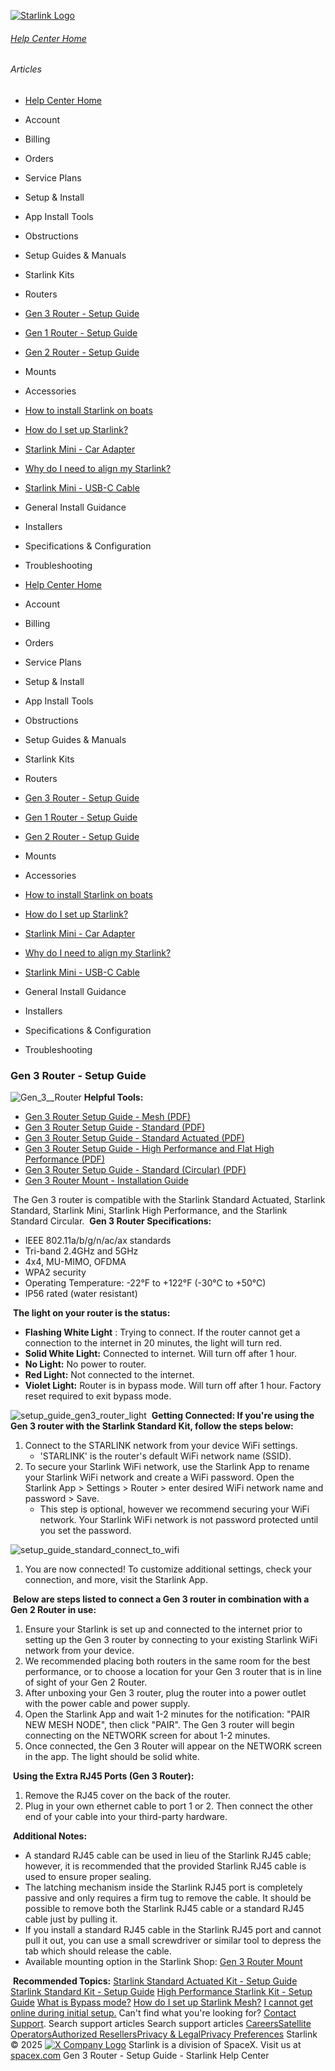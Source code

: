 [![Starlink Logo](https://www.starlink.com/_next/image?url=%2Fassets%2Fimages%2Flogo%2Flogo_white.png&w=3840&q=75)](https://www.starlink.com/support/article/<https:/www.starlink.com/>)
###### [Help Center Home](https://www.starlink.com/support/article/</support>)
###### Articles
  * [Help Center Home](https://www.starlink.com/support/article/</support>)
  * Account
  * Billing
  * Orders
  * Service Plans
  * Setup & Install
  * App Install Tools
  * Obstructions
  * Setup Guides & Manuals
  * Starlink Kits
  * Routers
  * [Gen 3 Router - Setup Guide](https://www.starlink.com/support/article/</support/article/63357ec4-8fbe-7f65-530f-76fd55192104>)
  * [Gen 1 Router - Setup Guide](https://www.starlink.com/support/article/</support/article/acc8364c-e44c-1b00-07c8-6ef5b3897f45>)
  * [Gen 2 Router - Setup Guide](https://www.starlink.com/support/article/</support/article/5d40ff67-9ccd-aa45-ed3f-bcd5ec421174>)
  * Mounts
  * Accessories
  * [How to install Starlink on boats](https://www.starlink.com/support/article/</support/article/6d0a3213-27e9-1698-d877-08e181928e25>)
  * [How do I set up Starlink?](https://www.starlink.com/support/article/</support/article/cd99e833-2adc-1cb2-01c3-7f1fbefa3784>)
  * [Starlink Mini - Car Adapter](https://www.starlink.com/support/article/</support/article/8a0d11cd-ff87-83a0-5a42-fca892b14cff>)
  * [Why do I need to align my Starlink?](https://www.starlink.com/support/article/</support/article/0b6cf05f-f7dd-77cf-8ef3-12a5727658e8>)
  * [Starlink Mini - USB-C Cable](https://www.starlink.com/support/article/</support/article/7c9fb509-e3c4-c6af-b2f5-ef95e645c046>)
  * General Install Guidance
  * Installers
  * Specifications & Configuration
  * Troubleshooting


  * [Help Center Home](https://www.starlink.com/support/article/</support>)
  * Account
  * Billing
  * Orders
  * Service Plans
  * Setup & Install
  * App Install Tools
  * Obstructions
  * Setup Guides & Manuals
  * Starlink Kits
  * Routers
  * [Gen 3 Router - Setup Guide](https://www.starlink.com/support/article/</support/article/63357ec4-8fbe-7f65-530f-76fd55192104>)
  * [Gen 1 Router - Setup Guide](https://www.starlink.com/support/article/</support/article/acc8364c-e44c-1b00-07c8-6ef5b3897f45>)
  * [Gen 2 Router - Setup Guide](https://www.starlink.com/support/article/</support/article/5d40ff67-9ccd-aa45-ed3f-bcd5ec421174>)
  * Mounts
  * Accessories
  * [How to install Starlink on boats](https://www.starlink.com/support/article/</support/article/6d0a3213-27e9-1698-d877-08e181928e25>)
  * [How do I set up Starlink?](https://www.starlink.com/support/article/</support/article/cd99e833-2adc-1cb2-01c3-7f1fbefa3784>)
  * [Starlink Mini - Car Adapter](https://www.starlink.com/support/article/</support/article/8a0d11cd-ff87-83a0-5a42-fca892b14cff>)
  * [Why do I need to align my Starlink?](https://www.starlink.com/support/article/</support/article/0b6cf05f-f7dd-77cf-8ef3-12a5727658e8>)
  * [Starlink Mini - USB-C Cable](https://www.starlink.com/support/article/</support/article/7c9fb509-e3c4-c6af-b2f5-ef95e645c046>)
  * General Install Guidance
  * Installers
  * Specifications & Configuration
  * Troubleshooting


### Gen 3 Router - Setup Guide
![Gen_3__Router](https://www.starlink.com/public-files/Gen3_WiFi_Face.png)
**Helpful Tools:**
  * [Gen 3 Router Setup Guide - Mesh (PDF)](https://www.starlink.com/support/article/<https:/www.starlink.com/public-files/Gen3_Router_Setup_Guide_Mesh.pdf>)
  * [Gen 3 Router Setup Guide - Standard (PDF)](https://www.starlink.com/support/article/<https:/www.starlink.com/public-files/installation_guide_standard_kit.pdf>)
  * [Gen 3 Router Setup Guide - Standard Actuated (PDF)](https://www.starlink.com/support/article/<https:/www.starlink.com/public-files/Gen3RouterSetupGuideStandardGen2.pdf>)
  * [Gen 3 Router Setup Guide - High Performance and Flat High Performance (PDF)](https://www.starlink.com/support/article/<https:/www.starlink.com/public-files/Gen3RouterSetupGuideHighPerformance.pdf>)
  * [Gen 3 Router Setup Guide - Standard (Circular) (PDF)](https://www.starlink.com/support/article/<https:/www.starlink.com/public-files/Gen3RouterSetupGuideStandardGen1.pdf>)
  * [Gen 3 Router Mount - Installation Guide](https://www.starlink.com/support/article/<https:/www.starlink.com/public-files/installation_guide_standard_router_mount%203.pdf>)


​
The Gen 3 router is compatible with the Starlink Standard Actuated, Starlink Standard, Starlink Mini, Starlink High Performance, and the Starlink Standard Circular.
​
**Gen 3 Router Specifications:**
  * IEEE 802.11a/b/g/n/ac/ax standards
  * Tri-band 2.4GHz and 5GHz
  * 4x4, MU-MIMO, OFDMA
  * WPA2 security
  * Operating Temperature: -22°F to +122°F (-30°C to +50°C)
  * IP56 rated (water resistant)


​
**The light on your router is the status:**
  * **Flashing White Light** : Trying to connect. If the router cannot get a connection to the internet in 20 minutes, the light will turn red.
  * **Solid White Light:** Connected to internet. Will turn off after 1 hour.
  * **No Light:** No power to router.
  * **Red Light:** Not connected to the internet.
  * **Violet Light:** Router is in bypass mode. Will turn off after 1 hour. Factory reset required to exit bypass mode.


![setup_guide_gen3_router_light](https://www.starlink.com/public-files/setup_guide_gen3_router_light.png)
​
**Getting Connected: If you're using the Gen 3 router with the Starlink Standard Kit, follow the steps below:**
  1. Connect to the STARLINK network from your device WiFi settings.
     * 'STARLINK' is the router's default WiFi network name (SSID).
  2. To secure your Starlink WiFi network, use the Starlink App to rename your Starlink WiFi network and create a WiFi password. Open the Starlink App > Settings > Router > enter desired WiFi network name and password > Save.
     * This step is optional, however we recommend securing your WiFi network. Your Starlink WiFi network is not password protected until you set the password.


![setup_guide_standard_connect_to_wifi](https://www.starlink.com/public-files/setup_guide_standard_connect_to_wifi.png)
  1. You are now connected! To customize additional settings, check your connection, and more, visit the Starlink App.


​
**Below are steps listed to connect a Gen 3 router in combination with a Gen 2 Router in use:**
  1. Ensure your Starlink is set up and connected to the internet prior to setting up the Gen 3 router by connecting to your existing Starlink WiFi network from your device. 
  2. We recommended placing both routers in the same room for the best performance, or to choose a location for your Gen 3 router that is in line of sight of your Gen 2 Router. 
  3. After unboxing your Gen 3 router, plug the router into a power outlet with the power cable and power supply. 
  4. Open the Starlink App and wait 1-2 minutes for the notification: "PAIR NEW MESH NODE", then click "PAIR". The Gen 3 router will begin connecting on the NETWORK screen for about 1-2 minutes. 
  5. Once connected, the Gen 3 Router will appear on the NETWORK screen in the app. The light should be solid white.


​
**Using the Extra RJ45 Ports (Gen 3 Router):**
  1. Remove the RJ45 cover on the back of the router. 
  2. Plug in your own ethernet cable to port 1 or 2. Then connect the other end of your cable into your third-party hardware.


​
**Additional Notes:**
  * A standard RJ45 cable can be used in lieu of the Starlink RJ45 cable; however, it is recommended that the provided Starlink RJ45 cable is used to ensure proper sealing.
  * The latching mechanism inside the Starlink RJ45 port is completely passive and only requires a firm tug to remove the cable. It should be possible to remove both the Starlink RJ45 cable or a standard RJ45 cable just by pulling it.
  * If you install a standard RJ45 cable in the Starlink RJ45 port and cannot pull it out, you can use a small screwdriver or similar tool to depress the tab which should release the cable.
  * Available mounting option in the Starlink Shop: [Gen 3 Router Mount](https://www.starlink.com/support/article/<https:/www.starlink.com/public-files/installation_guide_standard_router_mount%203.pdf>)


​
**Recommended Topics:** [Starlink Standard Actuated Kit - Setup Guide](https://www.starlink.com/support/article/<https:/support.starlink.com/?topic=1d56f921-5ae1-7c3d-1fba-93adeb46da98>) [Starlink Standard Kit - Setup Guide](https://www.starlink.com/support/article/<https:/support.starlink.com/?topic=412a70ca-0d9a-813e-b18f-75c36b84ec06>) [High Performance Starlink Kit - Setup Guide](https://www.starlink.com/support/article/<https:/support.starlink.com/?topic=6e57c590-73e5-f061-e71e-cd124f69d0b2>)
[What is Bypass mode?](https://www.starlink.com/support/article/<https:/support.starlink.com/?topic=a0fe8d51-32f7-d2b9-d74a-801e31ad9f6a>)
[How do I set up Starlink Mesh?](https://www.starlink.com/support/article/<https:/support.starlink.com/?topic=e729e467-6572-99c0-1035-cdd61b2e2cb7>)
[I cannot get online during initial setup.](https://www.starlink.com/support/article/<https:/support.starlink.com/?topic=69fb2aa3-d326-4387-5708-178327d9825e>)
Can't find what you're looking for? [Contact Support](https://www.starlink.com/support/article/</support/tickets?sourceType=web_article_help_center&sourceValue=63357ec4-8fbe-7f65-530f-76fd55192104>).
Search support articles
Search support articles
[Careers](https://www.starlink.com/support/article/<https:/www.spacex.com/careers>)[Satellite Operators](https://www.starlink.com/support/article/<https:/starlink.com/satellite-operators>)[Authorized Resellers](https://www.starlink.com/support/article/<https:/starlink.com/resellers>)[Privacy & Legal](https://www.starlink.com/support/article/<https:/starlink.com/legal>)[Privacy Preferences](https://www.starlink.com/support/article/<>)
Starlink © 2025
[![X Company Logo](https://www.starlink.com/assets/images/icons/x-logo.svg)](https://www.starlink.com/support/article/<https:/twitter.com/Starlink>)
Starlink is a division of SpaceX. Visit us at [spacex.com](https://www.starlink.com/support/article/<https:/www.spacex.com/>)
Gen 3 Router - Setup Guide - Starlink Help Center
